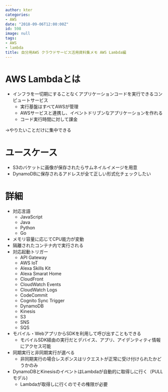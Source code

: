```yaml
---
author: kter
categories:
- AWS
date: "2018-09-06T12:00:00Z"
id: 598
image: null
tags:
- AWS
- lambda
title: 自分用AWS クラウドサービス活用資料集メモ AWS Lambda編
---
```

# AWS Lambdaとは

* インフラを一切期にすることなくアプリケーションコードを実行できるコンピュートサービス
    * 実行基盤はすべてAWSが管理
    * AWSサービスと連携し、イベントドリブンなアプリケーションを作れる
    * コード実行時間に対して課金

→やりたいことだけに集中できる

# ユースケース

* S3のバケットに画像が保存されたらサムネイルイメージを用意
* DynamoDBに保存されるアドレスが全て正しい形式化チェックしたい

# 詳細

* 対応言語
    * JavaScript
    * Java
    * Python
    * Go
* メモリ容量に応じてCPU能力が変動
* 隔離されたコンテナ内で実行される
* 対応起動トリガー
    * API Gateway
    * AWS IoT
    * Alexa Skills Kit
    * Alexa Smarat Home
    * CloudFront
    * CloudWatch Events
    * CloudWatch Logs
    * CodeCommit
    * Cognito Sync Trigger
    * DynamoDB
    * Kinesis
    * S3
    * SNS
    * SQS
* モバイル・WebアプリからSDKを利用して呼び出すこともできる
    * モバイルSDK経由の実行だとデバイス、アプリ、アイデンティティ情報にアクセス可能
* 同期実行と非同期実行が選べる
    * 非同期実行の場合レスポンスはリクエストが正常に受け付けられたかどうかのみ
* DynamoDBとKinesisのイベントはLambdaが自動的に取得しに行く（PULLモデル)
    * Lambdaが取得しに行くのでその権限が必要

